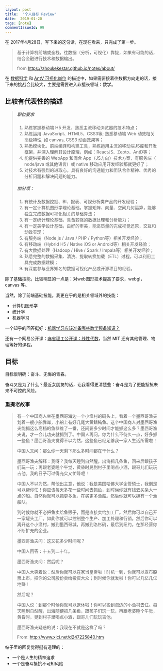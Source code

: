 ```yaml
---
layout: post
title:  "个人目标 Review"
date:  2019-01-20
tags: [note]
commentIssueId: 99
---
```


在 2017年4月28日，写下来的这句话，在现在看来，只完成了第一步。
> 基于计算机前端或全栈，往数据（分析，可视化）靠拢，如果有可能的话，结合金融进行技术和数据输出。
>
> from https://zhoukekestar.github.io/notes/about/

在 [数据科学](https://zhoukekestar.github.io/notes/2018/11/19/data-science.html) 和 [AntV 可视化岗位](https://www.yuque.com/antv/talent/jd2) 的描述中，如果需要接着往数据方向走的话，接下来的挑战会比较大，主要是需要进入非擅长领域：数学。



## 比较有代表性的描述

> ##### 职位要求
>
> 1. 熟练掌握移动端 H5 开发、熟悉主流移动浏览器的技术特点；
> 2. 熟练运用 JavaScript、HTML5、CSS3等; 熟悉移动端 Web 动效相关高级特性, 如 canvas, CSS3 动画效果等；
> 3. 熟悉模块化、前端编译和构建工具，熟练运用主流的移动端JS库和开发框架，并深入理解其设计原理，例如：ReactJS、Zepto、AntD等；
> 4. 能提供完善的 WebApp 和混合 App（JS方向）技术方案，有服务端（ node/java 或其他语言）或 native 移动应用开发经验那就更好了；
> 5. 对技术有强烈的进取心，具有良好的沟通能力和团队合作精神、优秀的分析问题和解决问题的能力。
>
> 
>
> ##### 加分项：
>
> 1. 有统计及数据挖掘、BI、报表、可视分析类产品的开发经验；
> 2. 有一定计算机图形学理论基础，掌握矩阵、向量、空间几何运算，能够独立完成数据可视化相关的基础算法；
> 3. 有一定统计理论基础，具备较强的数据处理和分析能力；
> 4. 有一定美学设计基础，良好的审美，能高质量的完成视觉还原，交互和动效实现；
> 5. 有服务端（Node.js / Java / PHP / Python等）相关开发经验；
> 6. 有移动端（Hybrid H5 / Native iOS or Android等）相关开发经验；
> 7. 有大数据处理（Hadoop / Hive / Spark / Impala等）相关开发经验；
> 8. 熟悉完整的数据采集、清洗、提取转换加载（ETL）过程，可以利用工具完成数据建模；
> 9. 有深度参与业界知名的数据可视化产品或开源项目的经验。

除了基础技能，比较明显的一点是：对web图形技术提高了要求，webgl，canvas 等。

当然，除了前端基础技能，我更在乎的是相关领域外的技能：

* 计算机图形学
* 统计学
* 机器学习

一个知乎的回答挺好：[机器学习应该准备哪些数学预备知识？](https://www.zhihu.com/question/36324957/answer/232838379)

还有一个网易公开课：[麻省理工公开课：线性代数](http://open.163.com/special/opencourse/daishu.html)，当然 MIT 还有其他管理、物理等好的课程。



## 目标

目标很明确：奋斗、无悔的青春。

奋斗又是为了什么？最近女朋友的话，让我看得更清楚些：奋斗是为了更能抵抗未来不可控的风险。



### 重提老故事

> 有一个中国商人坐在墨西哥海边一个小渔村的码头上，看着一个墨西哥渔夫划着一艘小船靠岸，小船上有好几尾大黄鳍鲔鱼。这个中国商人对墨西哥渔夫能抓这么高档的鱼恭维了一番，还问要多少时间才能抓这么多？墨西哥渔夫说，才一会儿功夫就抓到了。中国人再问，你为什么不待久一点，好多抓一些鱼？墨西哥渔夫觉得不以为然，这些鱼已经足够我一家人生活所需啦！
>
>  
>
> 中国人又问：那么你一天剩下那么多时间都在干什么？
>
>  
>
> 墨西哥渔夫解释：我呀？我每天睡到自然醒，出海抓几条鱼，回来后跟孩子们玩一玩；再跟老婆睡个午觉，黄昏时晃到村子里喝点小酒，跟哥儿们玩玩吉他。我的日子可过得充实又忙碌呢！
>
>  
>
> 中国人不以为然，帮他出主意，他说：我是美国哈佛大学企管硕士，我倒是可以帮你忙！你应该每天多花一些时间去抓鱼，到时候你就有钱去买条大一点的船。自然你就可以抓更多鱼，在买更多渔船。然后你就可以拥有一个渔船队。
>
>  
>
> 到时候你就不必把鱼卖给鱼贩子，而是直接卖给加工厂。然后你可以自己开一家罐头工厂。如此你就可以控制整个生产、加工处理和行销。然后你可以离开这个小渔村，搬到墨西哥城，再搬到洛杉矶，最后到纽约，在那经营你不断扩充的企业。
>
>  
>
> 墨西哥渔夫问：这又花多少时间呢？
>
>  
>
> 中国人回答：十五到二十年。
>
>  
>
> 墨西哥渔夫问：然后呢？
>
> 中国人大笑着说：然后你就可以在家当皇帝啦！时机一到，你就可以宣布股票上市，把你的公司股份卖给投资大众；到时候你就发啦！你可以几亿几亿地赚！
>
>  
>
> 然后呢？
>
>  
>
> 中国人说：到那个时候你就可以退休啦！你可以搬到海边的小渔村去住。每天睡到自然醒，出海随便抓几条鱼，跟孩子们玩一玩，再跟老婆睡个午觉，黄昏时，晃到村子里喝点小酒，跟哥儿们玩玩吉他。
>
>  
>
> 墨西哥渔夫疑惑的说：我现在不就是这样了吗？
>
> From: http://www.xici.net/d247225840.htm

帖子里的回复觉得挺有道理的：

* 一个是人生的精神追求
* 一个是奋斗抵抗不可知风险